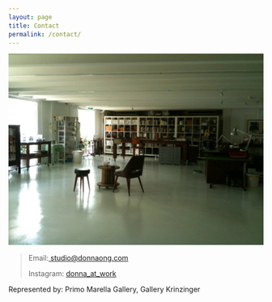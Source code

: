 ```yaml
---
layout: page
title: Contact
permalink: /contact/
---
```


![My image Name](/assets/images/DonnaOngStudio.jpg)

> Email:<a class="u-email" href="mailto:{{ site.email }}"> studio@donnaong.com</a>
>
> Instagram: <a href="https://www.instagram.com/donna_at_work/"> donna_at_work</a> 



Represented by: Primo Marella Gallery, Gallery Krinzinger
